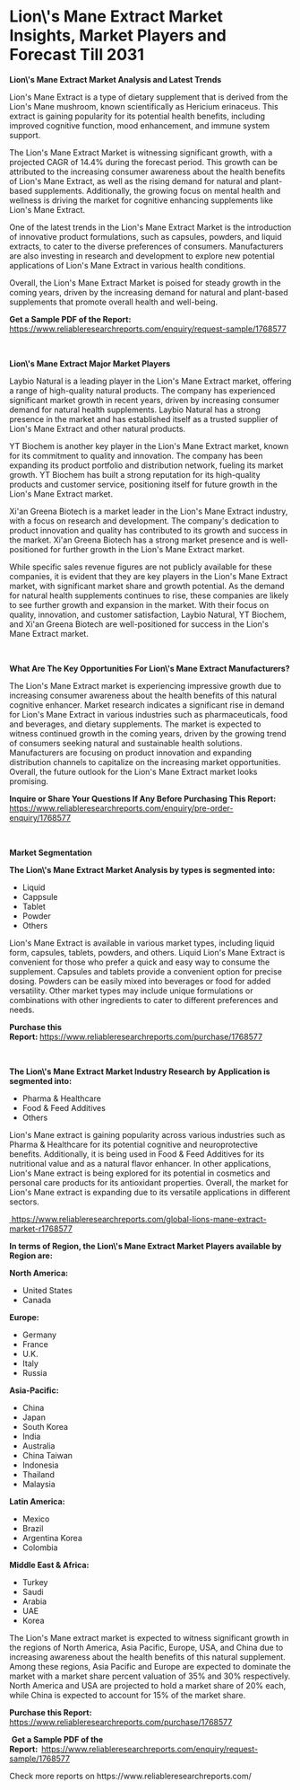 <p><h1>Lion\'s Mane Extract Market Insights, Market Players and Forecast Till 2031</h1></p><p><strong>Lion\'s Mane Extract Market Analysis and Latest Trends</strong></p>
<p><p>Lion's Mane Extract is a type of dietary supplement that is derived from the Lion's Mane mushroom, known scientifically as Hericium erinaceus. This extract is gaining popularity for its potential health benefits, including improved cognitive function, mood enhancement, and immune system support.</p><p>The Lion's Mane Extract Market is witnessing significant growth, with a projected CAGR of 14.4% during the forecast period. This growth can be attributed to the increasing consumer awareness about the health benefits of Lion's Mane Extract, as well as the rising demand for natural and plant-based supplements. Additionally, the growing focus on mental health and wellness is driving the market for cognitive enhancing supplements like Lion's Mane Extract.</p><p>One of the latest trends in the Lion's Mane Extract Market is the introduction of innovative product formulations, such as capsules, powders, and liquid extracts, to cater to the diverse preferences of consumers. Manufacturers are also investing in research and development to explore new potential applications of Lion's Mane Extract in various health conditions.</p><p>Overall, the Lion's Mane Extract Market is poised for steady growth in the coming years, driven by the increasing demand for natural and plant-based supplements that promote overall health and well-being.</p></p>
<p><strong>Get a Sample PDF of the Report:&nbsp;</strong> <a href="https://www.reliableresearchreports.com/enquiry/request-sample/1768577">https://www.reliableresearchreports.com/enquiry/request-sample/1768577</a></p>
<p>&nbsp;</p>
<p><strong>Lion\'s Mane Extract Major Market Players</strong></p>
<p><p>Laybio Natural is a leading player in the Lion's Mane Extract market, offering a range of high-quality natural products. The company has experienced significant market growth in recent years, driven by increasing consumer demand for natural health supplements. Laybio Natural has a strong presence in the market and has established itself as a trusted supplier of Lion's Mane Extract and other natural products.</p><p>YT Biochem is another key player in the Lion's Mane Extract market, known for its commitment to quality and innovation. The company has been expanding its product portfolio and distribution network, fueling its market growth. YT Biochem has built a strong reputation for its high-quality products and customer service, positioning itself for future growth in the Lion's Mane Extract market.</p><p>Xi'an Greena Biotech is a market leader in the Lion's Mane Extract industry, with a focus on research and development. The company's dedication to product innovation and quality has contributed to its growth and success in the market. Xi'an Greena Biotech has a strong market presence and is well-positioned for further growth in the Lion's Mane Extract market.</p><p>While specific sales revenue figures are not publicly available for these companies, it is evident that they are key players in the Lion's Mane Extract market, with significant market share and growth potential. As the demand for natural health supplements continues to rise, these companies are likely to see further growth and expansion in the market. With their focus on quality, innovation, and customer satisfaction, Laybio Natural, YT Biochem, and Xi'an Greena Biotech are well-positioned for success in the Lion's Mane Extract market.</p></p>
<p>&nbsp;</p>
<p><strong>What Are The Key Opportunities For Lion\'s Mane Extract Manufacturers?</strong></p>
<p><p>The Lion's Mane Extract market is experiencing impressive growth due to increasing consumer awareness about the health benefits of this natural cognitive enhancer. Market research indicates a significant rise in demand for Lion's Mane Extract in various industries such as pharmaceuticals, food and beverages, and dietary supplements. The market is expected to witness continued growth in the coming years, driven by the growing trend of consumers seeking natural and sustainable health solutions. Manufacturers are focusing on product innovation and expanding distribution channels to capitalize on the increasing market opportunities. Overall, the future outlook for the Lion's Mane Extract market looks promising.</p></p>
<p><strong>Inquire or Share Your Questions If Any Before Purchasing This Report:</strong> <a href="https://www.reliableresearchreports.com/enquiry/pre-order-enquiry/1768577">https://www.reliableresearchreports.com/enquiry/pre-order-enquiry/1768577</a></p>
<p>&nbsp;</p>
<p><strong>Market Segmentation</strong></p>
<p><strong>The Lion\'s Mane Extract Market Analysis by types is segmented into:</strong></p>
<p><ul><li>Liquid</li><li>Cappsule</li><li>Tablet</li><li>Powder</li><li>Others</li></ul></p>
<p><p>Lion's Mane Extract is available in various market types, including liquid form, capsules, tablets, powders, and others. Liquid Lion's Mane Extract is convenient for those who prefer a quick and easy way to consume the supplement. Capsules and tablets provide a convenient option for precise dosing. Powders can be easily mixed into beverages or food for added versatility. Other market types may include unique formulations or combinations with other ingredients to cater to different preferences and needs.</p></p>
<p><strong>Purchase this Report:&nbsp;</strong><a href="https://www.reliableresearchreports.com/purchase/1768577">https://www.reliableresearchreports.com/purchase/1768577</a></p>
<p>&nbsp;</p>
<p><strong>The Lion\'s Mane Extract Market Industry Research by Application is segmented into:</strong></p>
<p><ul><li>Pharma & Healthcare</li><li>Food & Feed Additives</li><li>Others</li></ul></p>
<p><p>Lion's Mane extract is gaining popularity across various industries such as Pharma & Healthcare for its potential cognitive and neuroprotective benefits. Additionally, it is being used in Food & Feed Additives for its nutritional value and as a natural flavor enhancer. In other applications, Lion's Mane extract is being explored for its potential in cosmetics and personal care products for its antioxidant properties. Overall, the market for Lion's Mane extract is expanding due to its versatile applications in different sectors.</p></p>
<p><a href="https://www.reliableresearchreports.com/global-lions-mane-extract-market-r1768577">&nbsp;https://www.reliableresearchreports.com/global-lions-mane-extract-market-r1768577</a></p>
<p><strong>In terms of Region, the Lion\'s Mane Extract Market Players available by Region are:</strong></p>
<p>
    <p> <strong> North America: </strong>
        <ul>
            <li>United States</li>
            <li>Canada</li>
        </ul>
        </p> 
    <p> <strong> Europe: </strong>
        <ul>
            <li>Germany</li>
            <li>France</li>
            <li>U.K.</li>
            <li>Italy</li>
            <li>Russia</li>
        </ul>
        </p> 
    <p> <strong> Asia-Pacific: </strong>
        <ul>
            <li>China</li>
            <li>Japan</li>
            <li>South Korea</li>
            <li>India</li>
            <li>Australia</li>
            <li>China Taiwan</li>
            <li>Indonesia</li>
            <li>Thailand</li>
            <li>Malaysia</li>
        </ul>
        </p> 
    <p> <strong> Latin America: </strong>
        <ul>
            <li>Mexico</li>
            <li>Brazil</li>
            <li>Argentina Korea</li>
            <li>Colombia</li>
        </ul>
        </p> 
    <p> <strong> Middle East & Africa: </strong>
        <ul>
            <li>Turkey</li>
            <li>Saudi</li>
            <li>Arabia</li>
            <li>UAE</li>
            <li>Korea</li>
        </ul>
    </p>
    </p>
<p><p>The Lion's Mane extract market is expected to witness significant growth in the regions of North America, Asia Pacific, Europe, USA, and China due to increasing awareness about the health benefits of this natural supplement. Among these regions, Asia Pacific and Europe are expected to dominate the market with a market share percent valuation of 35% and 30% respectively. North America and USA are projected to hold a market share of 20% each, while China is expected to account for 15% of the market share.</p></p>
<p><strong>Purchase this Report: </strong><a href="https://www.reliableresearchreports.com/purchase/1768577">https://www.reliableresearchreports.com/purchase/1768577</a></p>
<p>&nbsp;<strong>Get a Sample PDF of the Report:&nbsp;&nbsp;</strong><a href="https://www.reliableresearchreports.com/enquiry/request-sample/1768577">https://www.reliableresearchreports.com/enquiry/request-sample/1768577</a></p>
<p><strong></strong></p>
<p>Check more reports on https://www.reliableresearchreports.com/</p>